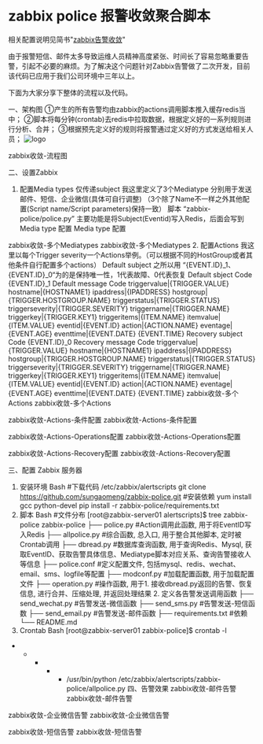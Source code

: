 # zabbix police 报警收敛聚合脚本
相关配置说明见简书"[zabbix告警收敛](https://opsolo.com/zabbix/zabbix-alarm-convergence-compression/)"

由于报警短信、邮件太多导致运维人员精神高度紧张、时间长了容易忽略重要告警，引起不必要的麻烦。为了解决这个问题针对Zabbix告警做了二次开发，目前该代码已应用于我们公司环境中三年以上。

下面为大家分享下整体的流程以及代码。

一、架构图
①产生的所有告警均由zabbix的actions调用脚本推入缓存redis当中；
②脚本将每分钟(crontab)去redis中拉取数据，根据定义好的一系列规则进行分析、合并；
③根据预先定义好的规则将报警通过定义好的方式发送给相关人员；
![logo]([https://assets.zabbix.com/img/logo/zabbix_logo_500x131.png](https://github.com/TinyWuP/zabbix-police/blob/master/zabbix%E6%94%B6%E6%95%9B-%E6%B5%81%E7%A8%8B%E5%9B%BE.png))

zabbix收敛-流程图

二、设置Zabbix
1. 配置Media types
仅传递subject
我这里定义了3个Mediatype 分别用于发送邮件、短信、企业微信(具体可自行调整) （3个除了Name不一样之外其他配置(Script name/Script parameters)保持一致）
脚本 “zabbix-police/police.py” 主要功能是将Subject(Eventid)写入Redis，后面会写到
Media type 配置
Media type 配置

zabbix收敛-多个Mediatypes
zabbix收敛-多个Mediatypes
2. 配置Actions
我这里以每个Trigger severity一个Actions举例。（可以根据不同的HostGroup或者其他条件自行配置多个actions）
Default subject 之所以用 “{EVENT.ID}_1、{EVENT.ID}_0“为的是保持唯一性，1代表故障、0代表恢复
Default sbject
Code
{EVENT.ID}_1
Default message
Code
triggervalue|{TRIGGER.VALUE}
hostname|{HOSTNAME1}
ipaddress|{IPADDRESS}
hostgroup|{TRIGGER.HOSTGROUP.NAME}
triggerstatus|{TRIGGER.STATUS}
triggerseverity|{TRIGGER.SEVERITY}
triggername|{TRIGGER.NAME}
triggerkey|{TRIGGER.KEY1}
triggeritems|{ITEM.NAME}
itemvalue|{ITEM.VALUE}
eventid|{EVENT.ID}
action|{ACTION.NAME}
eventage|{EVENT.AGE}
eventtime|{EVENT.DATE} {EVENT.TIME}
Recovery subject
Code
{EVENT.ID}_0
Recovery message
Code
triggervalue|{TRIGGER.VALUE}
hostname|{HOSTNAME1}
ipaddress|{IPADDRESS}
hostgroup|{TRIGGER.HOSTGROUP.NAME}
triggerstatus|{TRIGGER.STATUS}
triggerseverity|{TRIGGER.SEVERITY}
triggername|{TRIGGER.NAME}
triggerkey|{TRIGGER.KEY1}
triggeritems|{ITEM.NAME}
itemvalue|{ITEM.VALUE}
eventid|{EVENT.ID}
action|{ACTION.NAME}
eventage|{EVENT.AGE}
eventtime|{EVENT.DATE} {EVENT.TIME}
zabbix收敛-多个Actions
zabbix收敛-多个Actions

zabbix收敛-Actions-条件配置
zabbix收敛-Actions-条件配置

zabbix收敛-Actions-Operations配置
zabbix收敛-Actions-Operations配置

zabbix收敛-Actions-Recovery配置
zabbix收敛-Actions-Recovery配置

三、配置 Zabbix 服务器
1. 安装环境
Bash
#下载代码
/etc/zabbix/alertscripts
git clone https://github.com/sungaomeng/zabbix-police.git
#安装依赖
yum install gcc python-devel
pip install -r zabbix-police/requirements.txt
2. 脚本
Bash
#文件分布
[root@zabbix-server01 alertscripts]$ tree zabbix-police 
zabbix-police
├── police.py    #Action调用此函数, 用于将EventID写入Redis
├── allpolice.py #综合函数, 总入口, 用于整合其他脚本, 定时被Crontab调用
├── dbread.py    #数据库查询函数, 用于查询Redis、Mysql, 获取EventID、获取告警具体信息、Mediatype脚本对应关系、查询告警接收人等信息
├── police.conf  #定义配置文件, 包括mysql、redis、wechat、email、sms、logfile等配置
├── modconf.py   #加载配置函数, 用于加载配置文件
├── operation.py #操作函数, 用于1. 接收dbread.py返回的告警、恢复信息, 进行合并、压缩处理, 并返回处理结果 2. 定义各告警发送调用函数
├── send_wechat.py #告警发送-微信函数
├── send_sms.py    #告警发送-短信函数
├── send_email.py  #告警发送-邮件函数
├── requirements.txt #依赖
└── README.md
3. Crontab
Bash
[root@zabbix-server01 zabbix-police]$ crontab -l 
* * * * * /usr/bin/python /etc/zabbix/alertscripts/zabbix-police/allpolice.py
四、告警效果
zabbix收敛-邮件告警
zabbix收敛-邮件告警

zabbix收敛-企业微信告警
zabbix收敛-企业微信告警

zabbix收敛-短信告警
zabbix收敛-短信告警
